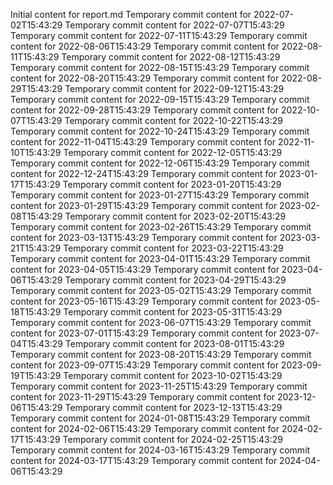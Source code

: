 Initial content for report.md
Temporary commit content for 2022-07-02T15:43:29
Temporary commit content for 2022-07-07T15:43:29
Temporary commit content for 2022-07-11T15:43:29
Temporary commit content for 2022-08-06T15:43:29
Temporary commit content for 2022-08-11T15:43:29
Temporary commit content for 2022-08-12T15:43:29
Temporary commit content for 2022-08-15T15:43:29
Temporary commit content for 2022-08-20T15:43:29
Temporary commit content for 2022-08-29T15:43:29
Temporary commit content for 2022-09-12T15:43:29
Temporary commit content for 2022-09-15T15:43:29
Temporary commit content for 2022-09-28T15:43:29
Temporary commit content for 2022-10-07T15:43:29
Temporary commit content for 2022-10-22T15:43:29
Temporary commit content for 2022-10-24T15:43:29
Temporary commit content for 2022-11-04T15:43:29
Temporary commit content for 2022-11-10T15:43:29
Temporary commit content for 2022-12-05T15:43:29
Temporary commit content for 2022-12-06T15:43:29
Temporary commit content for 2022-12-24T15:43:29
Temporary commit content for 2023-01-17T15:43:29
Temporary commit content for 2023-01-20T15:43:29
Temporary commit content for 2023-01-27T15:43:29
Temporary commit content for 2023-01-29T15:43:29
Temporary commit content for 2023-02-08T15:43:29
Temporary commit content for 2023-02-20T15:43:29
Temporary commit content for 2023-02-26T15:43:29
Temporary commit content for 2023-03-13T15:43:29
Temporary commit content for 2023-03-21T15:43:29
Temporary commit content for 2023-03-22T15:43:29
Temporary commit content for 2023-04-01T15:43:29
Temporary commit content for 2023-04-05T15:43:29
Temporary commit content for 2023-04-06T15:43:29
Temporary commit content for 2023-04-29T15:43:29
Temporary commit content for 2023-05-02T15:43:29
Temporary commit content for 2023-05-16T15:43:29
Temporary commit content for 2023-05-18T15:43:29
Temporary commit content for 2023-05-31T15:43:29
Temporary commit content for 2023-06-07T15:43:29
Temporary commit content for 2023-07-01T15:43:29
Temporary commit content for 2023-07-04T15:43:29
Temporary commit content for 2023-08-01T15:43:29
Temporary commit content for 2023-08-20T15:43:29
Temporary commit content for 2023-09-07T15:43:29
Temporary commit content for 2023-09-19T15:43:29
Temporary commit content for 2023-10-02T15:43:29
Temporary commit content for 2023-11-25T15:43:29
Temporary commit content for 2023-11-29T15:43:29
Temporary commit content for 2023-12-06T15:43:29
Temporary commit content for 2023-12-13T15:43:29
Temporary commit content for 2024-01-08T15:43:29
Temporary commit content for 2024-02-06T15:43:29
Temporary commit content for 2024-02-17T15:43:29
Temporary commit content for 2024-02-25T15:43:29
Temporary commit content for 2024-03-16T15:43:29
Temporary commit content for 2024-03-17T15:43:29
Temporary commit content for 2024-04-06T15:43:29
